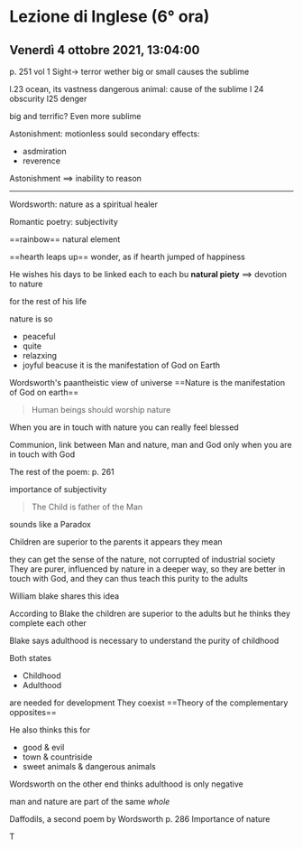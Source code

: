 #  Lezione di Inglese (6° ora)
## Venerdì 4 ottobre 2021, 13:04:00

p. 251 vol 1
Sight$\to$ terror
wether big or small causes the sublime

l.23 ocean, its vastness
dangerous animal: cause of the sublime
l 24 obscurity
l25 denger

big and terrific? Even more sublime

Astonishment: motionless sould
secondary effects:
* asdmiration
* reverence

Astonishment $\implies$ inability to reason


---
Wordsworth: nature as a spiritual healer


Romantic poetry: subjectivity

==rainbow== natural element

==hearth leaps up== wonder, as  if hearth jumped of happiness


He wishes his days to be linked each to each bu **natural piety** $\implies$ devotion to nature

for the rest of his  life


nature is so 
* peaceful
* quite
* relazxing
* joyful
beacuse it is the manifestation of God on Earth

Wordsworth's paantheistic view of universe
==Nature is the manifestation of God on earth==


> Human beings should worship nature

When you are in touch with nature you can really feel blessed

Communion, link between Man and nature, man and God only when you are in touch with God

The rest of the poem: p. 261

importance of subjectivity
 > The Child is father of the Man

sounds like a Paradox



Children are superior to the parents it appears they mean

they can get the sense of the nature, not corrupted of industrial society
They are purer, influenced by nature in a deeper way, so they are better in touch with God, and they can thus teach this purity to the adults

William blake shares this idea

According to Blake the children are superior to the adults but he thinks they complete each other
 
Blake says adulthood is necessary to understand the purity of childhood

Both states

* Childhood
* Adulthood

are needed  for development
They coexist
==Theory of the complementary opposites==

He also thinks this for

* good & evil
* town & countriside
* sweet animals & dangerous animals

Wordsworth on the other end thinks  adulthood is only negative

man and nature are part of the same _whole_

Daffodils, a second poem by Wordsworth
p. 286
Importance of nature

T
<!--stackedit_data:
eyJoaXN0b3J5IjpbLTIyOTc0NTM3MSwxMDY2NzcwMDMwXX0=
-->